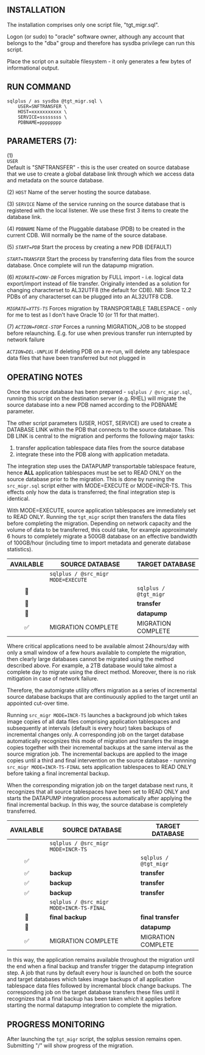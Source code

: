 INSTALLATION
------------
The installation comprises only one script file, "tgt_migr.sql". 

Logon (or sudo) to "oracle" software owner, although any account that belongs to the "dba" group and therefore has sysdba
privilege can run this script.

Place the script on a suitable filesystem - it only generates a few bytes of informational output.


RUN COMMAND                         
-----------
              
```
sqlplus / as sysdba @tgt_migr.sql \
    USER=SNFTRANSFER \
    HOST=xxxxxxxxxxx \
    SERVICE=ssssssss \
    PDBNAME=pppppppp 
```


                         
PARAMETERS (7):
---------------           
(1)           
`USER`   
  Default is "SNFTRANSFER" - this is the user created on source database that we use to create a global database link
  through which we access data and metadata on the source database.

(2)
`HOST`
  Name of the server hosting the source database.

(3)
`SERVICE`
  Name of the service running on the source database that is registered with the local listener. We use these first 3 
  items to create the database link.

(4)
`PDBNAME`
  Name of the Pluggable database (PDB) to be created in the current CDB. Will normally be the name of the source database.

(5)
*`START=PDB`*
  Start the process by creating a new PDB (DEFAULT)

*`START=TRANSFER`* 
  Start the process by transferring data files from the source database. Once complete will run the datapump migration.

(6)
*`MIGRATE=CONV-DB`*
  Forces migration by FULL import - i.e. logical data export/import instead of file transfer.
  Originally intended as a solution for changing characterset to AL32UTF8 (the default for CDB). 
  NB: Since 12.2 PDBs of any characterset can be plugged into an AL32UTF8 CDB.
  
*`MIGRATE=XTTS-TS`*
  Forces migration by TRANSPORTABLE TABLESPACE - only for me to test as I don't have Oracle 10 (or 11 for that matter).

(7)
*`ACTION=FORCE-STOP`*
  Forces a running MIGRATION_JOB to be stopped before relaunching. E.g. for use when previous transfer run interrupted by network failure

*`ACTION=DEL-UNPLUG`*
  If deleting PDB on a re-run, will delete any tablespace data files that have been transferred but not plugged in


OPERATING NOTES
---------------
Once the source database has been prepared - `sqlplus / @src_migr.sql`, running this script on the destination server (e.g. RHEL) will migrate the source database into a new PDB named according to the PDBNAME parameter.

The other script parameters (USER, HOST, SERVICE) are used to create a DATABASE LINK within the PDB that connects to the source database. This DB LINK is central to the migration and performs the following major tasks:

1) transfer application tablespace data files from the source database
2) integrate these into the PDB along with application metadata.

The integration step uses the DATAPUMP transportable tablespace feature, hence **ALL** application tablespaces must be set to READ ONLY on the source database prior to the migration. This is done by running the `src_migr.sql` script either with MODE=EXECUTE or MODE=INCR-TS. This effects only how the data is transferred; the final integration step is identical.

With MODE=EXECUTE, source application tablespaces are immediately set to READ ONLY. Running the `tgt_migr` script then transfers the data files before completing the migration. Depending on network capacity and the volume of data to be transferred, this could take, for example approximately 6 hours to completely migrate a 500GB database on an effective bandwidth of 100GB/hour (including time to import metadata and generate database statistics).

|AVAILABLE|SOURCE DATABASE|TARGET DATABASE|
|:---:|--|--|
||`sqlplus / @src_migr MODE=EXECUTE`||
|:stop_sign:||`sqlplus / @tgt_migr`|
|:stop_sign:|| **transfer**|
|:stop_sign:|| **datapump**|
|:white_check_mark:|MIGRATION COMPLETE|MIGRATION COMPLETE|


Where critical applications need to be available almost 24hours/day with only a small window of a few hours available to complete the migration, then clearly large databases cannot be migrated using the method described above. For example, a 2TB database would take almost a complete day to migrate using the direct method. Moreover, there is no risk mitigation in case of network failure. 

Therefore, the automigrate utility offers migration as a series of incremental source database backups that are continuously applied to the target until an appointed cut-over time.

Running `src_migr MODE=INCR-TS` launches a background job which takes image copies of all data files comprising application tablespaces and subsequently at intervals (default is every hour) takes backups of incremental changes only. A corresponding job on the target database automatically recognizes this mode of migration and transfers the image copies together with their incremental backups at the same interval as the source migration job. The incremental backups are applied to the image copies until a third and final intervention on the source database - runnning `src_migr MODE=INCR-TS-FINAL` sets application tablespaces to READ ONLY before taking a final incremental backup.

When the corresponding migration job on the target database next runs, it recognizes that all source tablespaces have been set to READ ONLY and starts the DATAPUMP integration process automatically after applying the final incremental backup. In this way, the source database is completely transferred.


|AVAILABLE|SOURCE DATABASE|TARGET DATABASE|
|:---:|--|--|
||`sqlplus / @src_migr MODE=INCR-TS`||
|:white_check_mark:||`sqlplus / @tgt_migr`|
|:white_check_mark:|**backup**|**transfer**|
|:white_check_mark:|**backup**|**transfer**|
|:white_check_mark:|**backup**|**transfer**|
||`sqlplus / @src_migr MODE=INCR-TS-FINAL`||
|:stop_sign:|**final backup**| **final transfer**|
|:stop_sign:|| **datapump**|
|:white_check_mark:|MIGRATION COMPLETE|MIGRATION COMPLETE|

In this way, the application remains available throughout the migration until the end when a final backup and transfer trigger the datapump integration step. A job that runs by default every hour is launched on both the source and target databases which takes image backups of all application tablespace data files followed by incremantal block change backups. The corresponding job on the target database transfers these files until it recognizes that a final backup has been taken which it applies before starting the normal datapump integration to complete the migration.

PROGRESS MONITORING
-------------------
After launching the `tgt_migr` script, the sqlplus session remains open. Submitting "/" will show progress of the migration.





